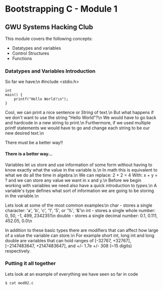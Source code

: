 # Bootstrapping C - Module 1
## GWU Systems Hacking Club

This module covers the following concepts:
 - Datatypes and variables
 - Control Structures
 - Functions

### Datatypes and Variables Introduction

So far we have:\n
	#include <stdio.h>

	int
	main() {
	    printf("Hello World!\n");
	}
Cool, we can print a nice sentence or *String* of text.\n
But what happens if we don't want to use the string "Hello World"?\n
We would have to go back and hardcode in a new string to print.\n
Furthermore, if we used multiple
	printf
statements we would have to go and change each string to be our new desired text.\n

There must be a better way!!

#### There is a better way...

Variables let us store and use information of some form without having to know
exactly what the value in the variable is.\n
In math this is equivalent to what we do all the time in algebra.\n
We can replace:
	2 + 2 = 4
With:
	x + y = ?
and we can store any value we want in x and y.\n
Before we begin working with variables we need also have a quick introduction to *types*.\n
A variable's type defines what sort of information we are going to be storing in the variable.\n

Lets look at some of the most common examples:\n
char   - stores a single character: 'a', 'b', 'c', '1', '5', or '%', '&'\n
int    - stores a single whole number: 0, 50, -1, 499, 2342351\n
double - stores a single decimal number: 0.1, 0.111, 452.05, 0.0\n

In addition to these basic types there are modifiers that can affect how large of a value the variable can store.\n For example short int, long int and long double are variables that can hold ranges of [-32767, +32767], [−2147483647, +2147483647], and +/- 1.7e +/- 308 (~15 digits) respectively.

### Putting it all together

Lets look at an example of everything we have seen so far in code

	$ cat mod02.c


